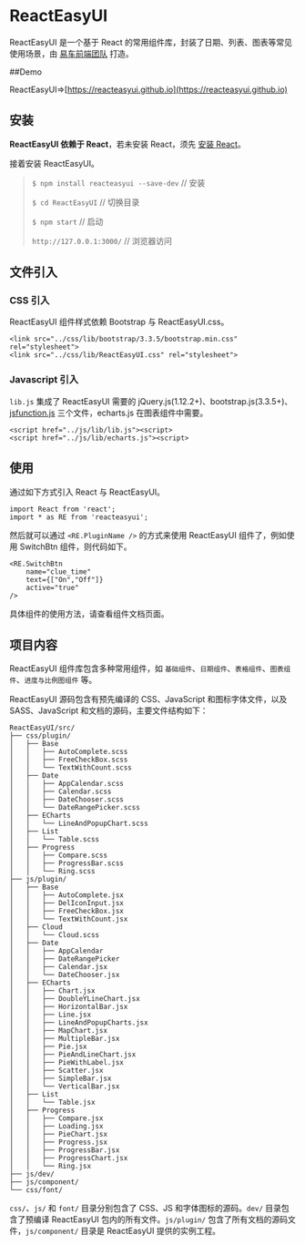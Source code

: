 # ReactEasyUI

ReactEasyUI 是一个基于 React 的常用组件库，封装了日期、列表、图表等常见使用场景，由 [易车前端团队](http://reacteasyui.github.io/#/about) 打造。

##Demo

ReactEasyUI=>[https://reacteasyui.github.io](https://reacteasyui.github.io)

## 安装

**ReactEasyUI 依赖于 React**，若未安装 React，须先 [安装 React](http://reactjs.cn/react/docs/getting-started-zh-CN.html)。

接着安装 ReactEasyUI。

> `$ npm install reacteasyui --save-dev` // 安装
> 
> `$ cd ReactEasyUI` // 切换目录
> 
> `$ npm start` // 启动
> 
> `http://127.0.0.1:3000/` // 浏览器访问


## 文件引入

### CSS 引入

ReactEasyUI 组件样式依赖 Bootstrap 与 ReactEasyUI.css。

	<link src="../css/lib/bootstrap/3.3.5/bootstrap.min.css" rel="stylesheet">
	<link src="../css/lib/ReactEasyUI.css" rel="stylesheet">

### Javascript 引入

`lib.js` 集成了 ReactEasyUI 需要的 jQuery.js(1.12.2+)、bootstrap.js(3.3.5+)、[jsfunction.js](http://www.itbbb.com/jsfunction/jsfunction.html) 三个文件，echarts.js 在图表组件中需要。

	<script href="../js/lib/lib.js"><script>
	<script href="../js/lib/echarts.js"><script>


## 使用

通过如下方式引入 React 与 ReactEasyUI。

	import React from 'react';
	import * as RE from 'reacteasyui';

然后就可以通过 `<RE.PluginName />` 的方式来使用 ReactEasyUI 组件了，例如使用 SwitchBtn 组件，则代码如下。

    <RE.SwitchBtn
        name="clue_time"
        text={["On","Off"]}
        active="true"
    />

具体组件的使用方法，请查看组件文档页面。
                

## 项目内容

ReactEasyUI 组件库包含多种常用组件，如 `基础组件`、`日期组件`、`表格组件`、`图表组件`、`进度与比例图组件` 等。

ReactEasyUI 源码包含有预先编译的 CSS、JavaScript 和图标字体文件，以及 SASS、JavaScript 和文档的源码，主要文件结构如下：
	
	ReactEasyUI/src/
	├── css/plugin/
	│   ├── Base
	│   │   ├── AutoComplete.scss
	│   │   ├── FreeCheckBox.scss
	│   │   └── TextWithCount.scss
	│   ├── Date
	│   │   ├── AppCalendar.scss
	│   │   ├── Calendar.scss
	│   │   ├── DateChooser.scss
	│   │   └── DateRangePicker.scss
	│   ├── ECharts
	│   │   └── LineAndPopupChart.scss
	│   ├── List
	│   │   └── Table.scss
	│   ├── Progress
	│   │   ├── Compare.scss
	│   │   ├── ProgressBar.scss
	│   │   └── Ring.scss
	├── js/plugin/
	│   ├── Base
	│   │   ├── AutoComplete.jsx
	│   │   ├── DelIconInput.jsx
	│   │   ├── FreeCheckBox.jsx
	│   │   └── TextWithCount.jsx
	│   ├── Cloud
	│   │   └── Cloud.scss
	│   ├── Date
	│   │   ├── AppCalendar
	│   │   ├── DateRangePicker
	│   │   ├── Calendar.jsx
	│   │   └── DateChooser.jsx
	│   ├── ECharts
	│   │   ├── Chart.jsx
	│   │   ├── DoubleYLineChart.jsx
	│   │   ├── HorizontalBar.jsx
	│   │   ├── Line.jsx
	│   │   ├── LineAndPopupCharts.jsx
	│   │   ├── MapChart.jsx
	│   │   ├── MultipleBar.jsx
	│   │   ├── Pie.jsx
	│   │   ├── PieAndLineChart.jsx
	│   │   ├── PieWithLabel.jsx
	│   │   ├── Scatter.jsx
	│   │   ├── SimpleBar.jsx
	│   │   └── VerticalBar.jsx
	│   ├── List
	│   │   └── Table.jsx
	│   ├── Progress
	│   │   ├── Compare.jsx
	│   │   ├── Loading.jsx
	│   │   ├── PieChart.jsx
	│   │   ├── Progress.jsx
	│   │   ├── ProgressBar.jsx
	│   │   ├── ProgressChart.jsx
	│   │   └── Ring.jsx
	├── js/dev/
	├── js/component/
	└── css/font/

`css/`、`js/` 和 `font/` 目录分别包含了 CSS、JS 和字体图标的源码。`dev/` 目录包含了预编译 ReactEasyUI 包内的所有文件。`js/plugin/` 包含了所有文档的源码文件，`js/component/` 目录是 ReactEasyUI 提供的实例工程。